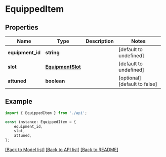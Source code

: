 # EquippedItem


## Properties

Name | Type | Description | Notes
------------ | ------------- | ------------- | -------------
**equipment_id** | **string** |  | [default to undefined]
**slot** | [**EquipmentSlot**](EquipmentSlot.md) |  | [default to undefined]
**attuned** | **boolean** |  | [optional] [default to false]

## Example

```typescript
import { EquippedItem } from './api';

const instance: EquippedItem = {
    equipment_id,
    slot,
    attuned,
};
```

[[Back to Model list]](../README.md#documentation-for-models) [[Back to API list]](../README.md#documentation-for-api-endpoints) [[Back to README]](../README.md)
